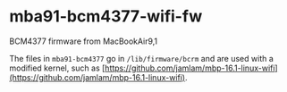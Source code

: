 # mba91-bcm4377-wifi-fw
BCM4377 firmware from MacBookAir9,1  
  
The files in `mba91-bcm4377` go in `/lib/firmware/bcrm` and are used with a modified kernel, such as [https://github.com/jamlam/mbp-16.1-linux-wifi](https://github.com/jamlam/mbp-16.1-linux-wifi).